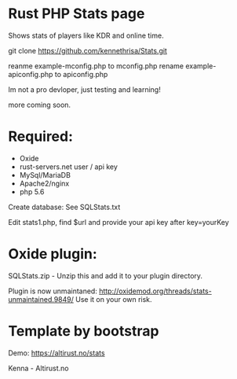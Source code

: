 # Rust PHP Stats page

Shows stats of players like KDR and online time.

git clone https://github.com/kennethrisa/Stats.git

reanme example-mconfig.php to mconfig.php
rename example-apiconfig.php to apiconfig.php

Im not a pro devloper, just testing and learning!

more coming soon.

# Required:
- Oxide
- rust-servers.net user / api key
- MySql/MariaDB
- Apache2/nginx
- php 5.6

Create database:
See SQLStats.txt

Edit stats1.php, find $url and provide your api key after key=yourKey

# Oxide plugin:
SQLStats.zip - Unzip this and add it to your plugin directory.

Plugin is now unmaintaned: http://oxidemod.org/threads/stats-unmaintained.9849/
Use it on your own risk.

# Template by bootstrap

Demo: https://altirust.no/stats

Kenna - Altirust.no
